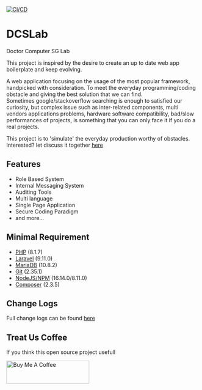 [![CI/CD](https://github.com/GitzJoey/DCSLab/actions/workflows/dcslab.yml/badge.svg)](https://github.com/GitzJoey/DCSLab/actions/workflows/dcslab.yml)
# DCSLab

Doctor Computer SG Lab

This project is inspired by the desire to create an up to date web app boilerplate and keep evolving.

A web application focusing on the usage of the most popular framework, handpicked with consideration. To meet the everyday programming/coding obstacle and giving the best solution that we can find.  
Sometimes google/stackoverflow searching is enough to satisfied our curiosity, but complex issue such as inter-related components, multi vendors applications problems, hardware software compatibility, bad/slow performances of projects, is something that you can only face it if you do a real projects.  

This project is to 'simulate' the everyday production worthy of obstacles.
Interested? let discuss it together [here](https://github.com/GitzJoey/DCSLab/discussions)

## Features
* Role Based System
* Internal Messaging System
* Auditing Tools
* Multi language
* Single Page Application
* Secure Coding Paradigm
* and more...

## Minimal Requirement
* [PHP](https://www.php.net/downloads.php) (8.1.7)
* [Laravel](https://laravel.com/) (9.11.0)
* [MariaDB](https://mariadb.org/download/) (10.8.2)
* [Git](https://git-scm.com/downloads) (2.35.1)
* [NodeJS/NPM](https://nodejs.org/en/download/) (16.14.0/8.11.0)
* [Composer](https://getcomposer.org/download/) (2.3.5)

## Change Logs

Full change logs can be found [here](CHANGELOG.md)

## Treat Us Coffee

If you think this open source project usefull

<a href="https://www.buymeacoffee.com/gitzjoey" target="_blank"><img src="https://cdn.buymeacoffee.com/buttons/v2/default-blue.png" alt="Buy Me A Coffee" style="height: 60px !important;width: 217px !important;" ></a>
